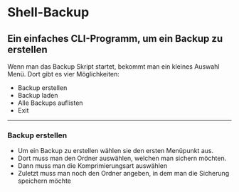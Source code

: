 # Shell-Backup


<h2>Ein einfaches CLI-Programm, um ein Backup zu erstellen</h2>

Wenn man das Backup Skript startet, bekommt man ein kleines Auswahl Menü. Dort gibt es vier Möglichkeiten:

- Backup erstellen
- Backup laden
- Alle Backups auflisten
- Exit

<hr>

<h3>Backup erstellen</h3>

- Um ein Backup zu erstellen wählen sie den ersten Menüpunkt aus.
- Dort muss man den Ordner auswählen, welchen man sichern möchten.
- Dann muss man die Komprimierungsart auswählen
- Zuletzt muss man noch den Ordner angeben, in dem man die Sicherung speichern möchte


